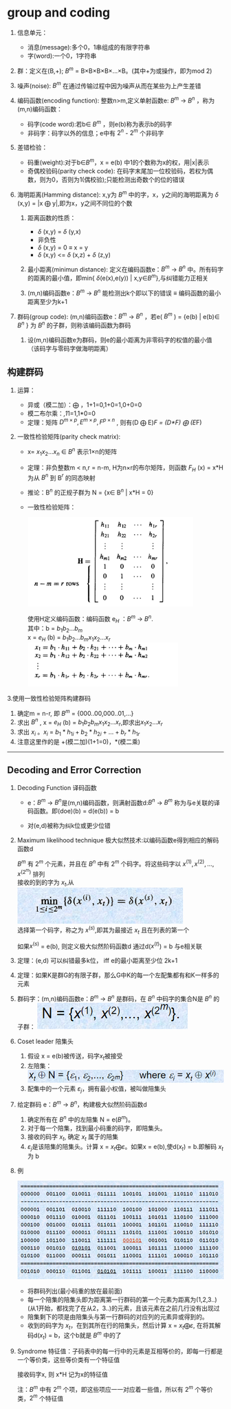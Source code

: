 # group and coding

1. 信息单元：
    * 消息(message):多个0，1串组成的有限字符串
    * 字(word):一个0，1字符串

2. 群：定义在(B,+); $B^m$  = B×B×B×B×...×B。(其中+为或操作，即为mod 2)

3. 噪声(noise): $B^m$ 在通过传输过程中因为噪声从而在某些为上产生差错

4. 编码函数(encoding function): 整数n>m,定义单射函数e: $B^m$ -> $B^n$ ，称为(m,n)编码函数：

    * 码字(code word):若b∈ $B^m$ ，则e(b)称为表示b的码字
    * 非码字：码字以外的信息；e中有 $2^n$ - $2^m$ 个非码字

5. 差错检验：

    * 码重(weight):对于b∈$B^m$，x = e(b) 中1的个数称为x的权，用|x|表示
    * 奇偶校验码(parity check code): 在码字末尾加一位校验码，若权为偶数，则为0，否则为1(偶校验);只能检测出奇数个的位的错误

6. 海明距离(Hamming distance): x,y为 $B^m$ 中的字，x，y之间的海明距离为 $\delta$ (x,y) = |x $\bigoplus$ y|,即为x，y之间不同位的个数

    1. 距离函数的性质：

        * $\delta$ (x,y) =  $\delta$ (y,x)
        * 非负性
        * $\delta$ (x,y) = 0 $\equiv$ x = y
        * $\delta$ (x,y) <= $\delta$ (x,z) + $\delta$ (z,y)

    2. 最小距离(minimun distance): 定义在编码函数e：$B^m$ -> $B^n$ 中。所有码字的距离的最小值，即min{ $\delta$(e(x),e(y)) | x,y∈$B^m$},与纠错能力正相关

    3. (m,n)编码函数e：$B^m$ -> $B^n$ 能检测出k个即以下的错误 $\equiv$ 编码函数的最小距离至少为k+1

7. 群码(group code): (m,n)编码函数e：$B^m$ -> $B^n$ ，若e( $B^m$ ) = {e(b) | e(b)∈ $B^n$ } 为 $B^n$ 的子群，则称该编码函数为群码
   1. 设(m,n)编码函数e为群码，则e的最小距离为非零码字的权值的最小值（该码字与零码字做海明距离）

## 构建群码

1. 运算：

    * 异或（模二加）：$\bigoplus$ ，1+1=0,1+0=1,0+0=0
    * 模二布尔乘：*,1*1=1,1*0=0
    * 定理：矩阵 $D^{m×p},E^{m×p},F^{p×n}$ , 则有(D $\bigoplus$ E)*F = (D\*F) $\bigoplus$ (E*F)

2. 一致性检验矩阵(parity check matrix):

    * x= $x_1x_2...x_n$ ∈ $B^n$ 表示1×n的矩阵
    * 定理：非负整数m < n,r = n-m, H为n×r的布尔矩阵，则函数 $F_H$ (x) = x*H 为从 $B^n$ 到 B$^r$ 的同态映射
    * 推论：B$^n$ 的正规子群为 N = {x∈ B$^n$ | x*H = 0}
    * 一致性检验矩阵：

        ![1](image.png)  

        使用H定义编码函数：编码函数 e$_H$ ：$B^m$ -> $B^n$.  
        其中：b = $b_1b_2...b_m$  
        x = $e_H$ (b) = $b_1b_2...b_mx_1x_2...x_r$  
        ![2](image-1.png)  

3.使用一致性检验矩阵构建群码

1. 确定m = n-r, 即 $B^m$ = {000..00,000..01,...}
2. 求出 $B^n$ , x = $e_H$ (b) = $b_1b_2b_m$$x_1x_2...x_r$,即求出$x_1x_2...x_r$
3. 求出 $x_i$ 。$x_i$ = $b_1*h_{1i} + b_2*h_{2i} +...+ b_r*h_{1r}$
4. 注意这里作的是 +(模二加)(1+1=0)，*(模二乘)

---

## Decoding and Error Correction

1. Decoding Function 译码函数

    * e：$B^m$ -> $B^n$是(m,n)编码函数，则满射函数d:$B^n$ -> $B^m$ 称为与e关联的译码函数。即(doe)(b) = d(e(b)) = b

    * 对(e,d)被称为纠k位或更少位错

2. Maximum likelihood technique 极大似然技术:以编码函数e得到相应的解码函数d

    $B^m$ 有 $2^m$ 个元素，并且在 $B^n$ 中有 $2^m$ 个码字。将这些码字以 $x^{(1)},x^{(2)},...,x^{(2^m)}$ 排列  
    接收的到的字为 $x_t$,从  
    ![2](image-2.png)  
    选择第一个码字，称之为 $x^{(s)}$,即其为最接近 $x_t$ 且在列表的第一个  

    如果$x^{(s)}$ = e(b), 则定义极大似然阶码函数d 通过d($x^{(t)}$) = b 与e相关联

3. 定理：(e,d) 可以纠错最多k位， iff  e的最小距离至少位 2k+1

4. 定理：如果K是群G的有限子群，那么G中K的每一个左配集都有和K一样多的元素

5. 群码字：(m,n)编码函数e：$B^m$ -> $B^n$ 是群码，在 $B^n$ 中码字的集合N是 $B^n$ 的子群：
    ![4](image-3.png)

6. Coset leader 陪集头

    1. 假设 x = e(b)被传送，码字$x_t$被接受
    2. 左陪集：![5](image-4.png)
    3. 配集中的一个元素 $\varepsilon_j$，拥有最小权值，被叫做陪集头

7. 给定群码 e：$B^m$ -> $B^n$，构建极大似然阶码函数d

    1. 确定所有在 $B^n$ 中的左陪集 N = e($B^m$)。
    2. 对于每一个陪集，找到最小码重的码字，即陪集头。
    3. 接收的码字 $x_t$, 确定 $x_t$ 属于的陪集
    4. $\varepsilon_j$是该陪集的陪集头。计算 x = $x_t\bigoplus\varepsilon$。如果x = e(b),使d($x_t$) = b.即解码 $x_t$为 b

8. 例

    ![6](image-5.png)  

    * 将群码列出(最小码重的放在最前面)
    * 每一个陪集的陪集头即为距离第一行群码的第一个元素为距离为(1,2,3..)(从1开始，都找完了在从2，3..)的元素，且该元素在之前几行没有出现过
    * 陪集剩下的项是由陪集头与第一行群码的对应列的元素异或得到的。
    * 收到的码字为 $x_t$，在到其所在行的陪集头，然后计算 x = $x_t\bigoplus\varepsilon$, 在将其解码d($x_t$) = b，这个b就是 $B^m$ 中的了

9. Syndrome 特征值：子码表中的每一行中的元素是互相等价的，即每一行都是一个等价类，这些等价类有一个特征值

    接收码字x, 则 x*H 记为x的特征值

    注：$B^m$ 中有 $2^m$ 个项，即这些项应一一对应着一些值，所以有 $2^m$ 个等价类，$2^m$ 个特征值